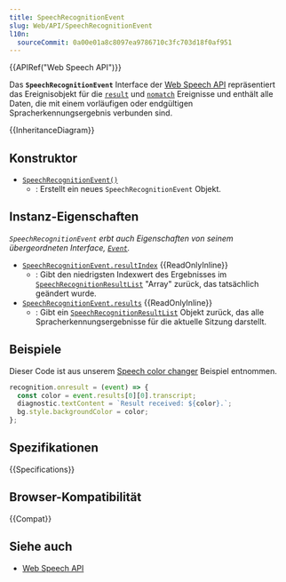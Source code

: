 ```yaml
---
title: SpeechRecognitionEvent
slug: Web/API/SpeechRecognitionEvent
l10n:
  sourceCommit: 0a00e01a8c8097ea9786710c3fc703d18f0af951
---
```


{{APIRef("Web Speech API")}}

Das **`SpeechRecognitionEvent`** Interface der [Web Speech API](/de/docs/Web/API/Web_Speech_API) repräsentiert das Ereignisobjekt für die [`result`](/de/docs/Web/API/SpeechRecognition/result_event) und [`nomatch`](/de/docs/Web/API/SpeechRecognition/nomatch_event) Ereignisse und enthält alle Daten, die mit einem vorläufigen oder endgültigen Spracherkennungsergebnis verbunden sind.

{{InheritanceDiagram}}

## Konstruktor

- [`SpeechRecognitionEvent()`](/de/docs/Web/API/SpeechRecognitionEvent/SpeechRecognitionEvent)
  - : Erstellt ein neues `SpeechRecognitionEvent` Objekt.

## Instanz-Eigenschaften

_`SpeechRecognitionEvent` erbt auch Eigenschaften von seinem übergeordneten Interface, [`Event`](/de/docs/Web/API/Event)._

- [`SpeechRecognitionEvent.resultIndex`](/de/docs/Web/API/SpeechRecognitionEvent/resultIndex) {{ReadOnlyInline}}
  - : Gibt den niedrigsten Indexwert des Ergebnisses im [`SpeechRecognitionResultList`](/de/docs/Web/API/SpeechRecognitionResultList) "Array" zurück, das tatsächlich geändert wurde.
- [`SpeechRecognitionEvent.results`](/de/docs/Web/API/SpeechRecognitionEvent/results) {{ReadOnlyInline}}
  - : Gibt ein [`SpeechRecognitionResultList`](/de/docs/Web/API/SpeechRecognitionResultList) Objekt zurück, das alle Spracherkennungsergebnisse für die aktuelle Sitzung darstellt.

## Beispiele

Dieser Code ist aus unserem [Speech color changer](https://github.com/mdn/dom-examples/blob/main/web-speech-api/speech-color-changer/script.js) Beispiel entnommen.

```js
recognition.onresult = (event) => {
  const color = event.results[0][0].transcript;
  diagnostic.textContent = `Result received: ${color}.`;
  bg.style.backgroundColor = color;
};
```

## Spezifikationen

{{Specifications}}

## Browser-Kompatibilität

{{Compat}}

## Siehe auch

- [Web Speech API](/de/docs/Web/API/Web_Speech_API)
